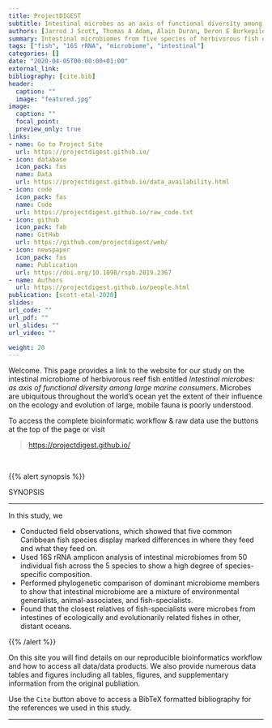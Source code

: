 ```yaml
---
title: ProjectDIGEST
subtitle: Intestinal microbes as an axis of functional diversity among large marine consumers
authors: [Jarrod J Scott, Thomas A Adam, Alain Duran, Deron E Burkepile, Douglas B Rasher]
summary: Intestinal microbiomes from five species of herbivorous fish on a Florida reef.
tags: ["fish", "16S rRNA", "microbiome", "intestinal"]
categories: []
date: "2020-04-05T00:00:00+01:00"
external_link:
bibliography: [cite.bib]
header:
  caption: ""
  image: "featured.jpg"
image:
  caption: ""
  focal_point:
  preview_only: true
links:
- name: Go to Project Site
  url: https://projectdigest.github.io/
- icon: database
  icon_pack: fas
  name: Data
  url: https://projectdigest.github.io/data_availability.html
- icon: code
  icon_pack: fas
  name: Code
  url: https://projectdigest.github.io/raw_code.txt
- icon: github
  icon_pack: fab
  name: GitHub
  url: https://github.com/projectdigest/web/
- icon: newspaper
  icon_pack: fas
  name: Publication
  url: https://doi.org/10.1098/rspb.2019.2367
- name: Authors
  url: https://projectdigest.github.io/people.html
publication: [scott-etal-2020]
slides:
url_code: ""
url_pdf: ""
url_slides: ""
url_video: ""

weight: 20
---
```


Welcome. This page provides a link to the website for our study on the intestinal microbiome of herbivorous reef fish entitled <em>Intestinal microbes: as axis of functional diversity among large marine consumers</em>. Microbes are ubiquitous throughout the world’s ocean yet the extent of their influence on the ecology and evolution of large, mobile fauna is poorly understood.

To access the complete bioinformatic workflow & raw data use the buttons at the top of the page or visit
>https://projectdigest.github.io/

<br/>

{{% alert synopsis %}}

SYNOPSIS
<hr>
In this study, we

- Conducted field observations, which showed that five common Caribbean fish species display marked differences in where they feed and what they feed on.
- Used 16S rRNA amplicon analysis of intestinal microbiomes from 50 individual fish across the 5 species to show a high degree of species-specific composition.
- Performed phylogenetic comparison of  dominant microbiome members to show that intestinal microbiome are a mixture of  environmental generalists, animal-associates, and fish-specialists.
- Found that the closest relatives of fish-specialists were microbes from intestines of ecologically and evolutionarily related fishes in other, distant oceans.

{{% /alert %}}

On this site you will find details on our reproducible bioinformatics workflow and how to access all data/data products. We also provide numerous data tables and figures including all tables, figures, and supplementary information from the original publiation.

Use the `Cite` button above to access a BibTeX formatted bibliography for the references we used in this study.

<hr/>
